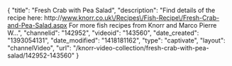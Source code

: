 {
    "title": "Fresh Crab with Pea Salad",
    "description": "Find details of the recipe here: http:\/\/www.knorr.co.uk\/Recipes\/Fish-Recipe\/Fresh-Crab-and-Pea-Salad.aspx For more fish recipes from Knorr and Marco Pierre W...",
    "channelid": "142952",
    "videoid": "143560",
    "date_created": "1393054131",
    "date_modified": "1418181162",
    "type": "captivate",
    "layout": "channelVideo",
    "url": "\/knorr-video-collection\/fresh-crab-with-pea-salad\/142952-143560"
}